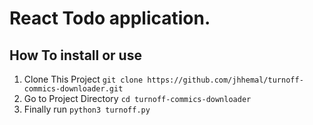 # React Todo application.

## How To install or use
1. Clone This Project `git clone https://github.com/jhhemal/turnoff-commics-downloader.git`
2. Go to Project Directory `cd turnoff-commics-downloader`
3. Finally run `python3 turnoff.py`

